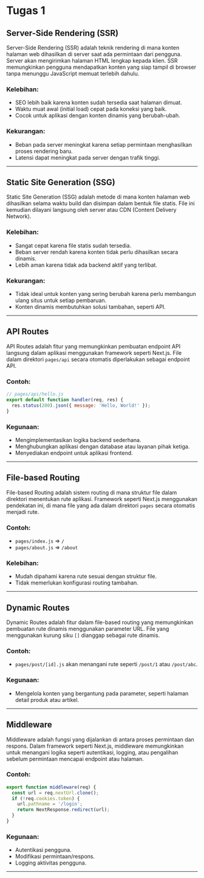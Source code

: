 
# Tugas 1

## Server-Side Rendering (SSR)
Server-Side Rendering (SSR) adalah teknik rendering di mana konten halaman web dihasilkan di server saat ada permintaan dari pengguna. Server akan mengirimkan halaman HTML lengkap kepada klien. SSR memungkinkan pengguna mendapatkan konten yang siap tampil di browser tanpa menunggu JavaScript memuat terlebih dahulu. 

### Kelebihan:
- SEO lebih baik karena konten sudah tersedia saat halaman dimuat.
- Waktu muat awal (initial load) cepat pada koneksi yang baik.
- Cocok untuk aplikasi dengan konten dinamis yang berubah-ubah.

### Kekurangan:
- Beban pada server meningkat karena setiap permintaan menghasilkan proses rendering baru.
- Latensi dapat meningkat pada server dengan trafik tinggi.

---

## Static Site Generation (SSG)
Static Site Generation (SSG) adalah metode di mana konten halaman web dihasilkan selama waktu build dan disimpan dalam bentuk file statis. File ini kemudian dilayani langsung oleh server atau CDN (Content Delivery Network).

### Kelebihan:
- Sangat cepat karena file statis sudah tersedia.
- Beban server rendah karena konten tidak perlu dihasilkan secara dinamis.
- Lebih aman karena tidak ada backend aktif yang terlibat.

### Kekurangan:
- Tidak ideal untuk konten yang sering berubah karena perlu membangun ulang situs untuk setiap pembaruan.
- Konten dinamis membutuhkan solusi tambahan, seperti API.

---

## API Routes
API Routes adalah fitur yang memungkinkan pembuatan endpoint API langsung dalam aplikasi menggunakan framework seperti Next.js. File dalam direktori `pages/api` secara otomatis diperlakukan sebagai endpoint API.

### Contoh:
```javascript
// pages/api/hello.js
export default function handler(req, res) {
  res.status(200).json({ message: 'Hello, World!' });
}
```

### Kegunaan:
- Mengimplementasikan logika backend sederhana.
- Menghubungkan aplikasi dengan database atau layanan pihak ketiga.
- Menyediakan endpoint untuk aplikasi frontend.

---

## File-based Routing
File-based Routing adalah sistem routing di mana struktur file dalam direktori menentukan rute aplikasi. Framework seperti Next.js menggunakan pendekatan ini, di mana file yang ada dalam direktori `pages` secara otomatis menjadi rute.

### Contoh:
- `pages/index.js` => `/`
- `pages/about.js` => `/about`

### Kelebihan:
- Mudah dipahami karena rute sesuai dengan struktur file.
- Tidak memerlukan konfigurasi routing tambahan.

---

## Dynamic Routes
Dynamic Routes adalah fitur dalam file-based routing yang memungkinkan pembuatan rute dinamis menggunakan parameter URL. File yang menggunakan kurung siku `[]` dianggap sebagai rute dinamis.

### Contoh:
- `pages/post/[id].js` akan menangani rute seperti `/post/1` atau `/post/abc`.

### Kegunaan:
- Mengelola konten yang bergantung pada parameter, seperti halaman detail produk atau artikel.

---

## Middleware
Middleware adalah fungsi yang dijalankan di antara proses permintaan dan respons. Dalam framework seperti Next.js, middleware memungkinkan untuk menangani logika seperti autentikasi, logging, atau pengalihan sebelum permintaan mencapai endpoint atau halaman.

### Contoh:
```javascript
export function middleware(req) {
  const url = req.nextUrl.clone();
  if (!req.cookies.token) {
    url.pathname = '/login';
    return NextResponse.redirect(url);
  }
}
```

### Kegunaan:
- Autentikasi pengguna.
- Modifikasi permintaan/respons.
- Logging aktivitas pengguna.

---
